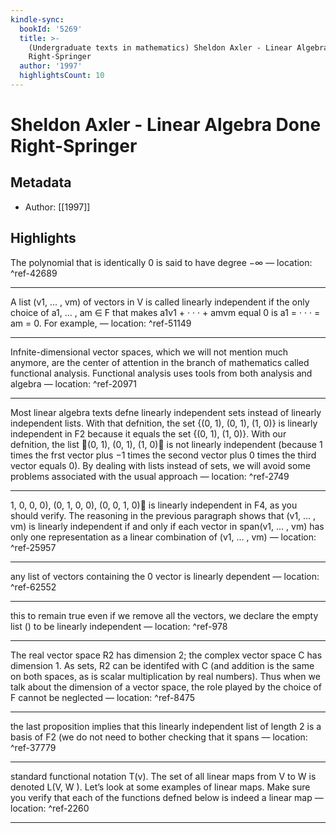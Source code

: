 ```yaml
---
kindle-sync:
  bookId: '5269'
  title: >-
    (Undergraduate texts in mathematics) Sheldon Axler - Linear Algebra Done
    Right-Springer
  author: '1997'
  highlightsCount: 10
---
```

# Sheldon Axler - Linear Algebra Done Right-Springer
## Metadata
* Author: [[1997]]

## Highlights
The polynomial that is identically 0 is said to have degree −∞ — location: []() ^ref-42689

---
A list (v1, ... , vm) of vectors in V is called linearly independent if the only choice of a1, ... , am ∈ F that makes a1v1 + · · · + amvm equal 0 is a1 = · · · = am = 0. For example, — location: []() ^ref-51149

---
Infnite-dimensional vector spaces, which we will not mention much anymore, are the center of attention in the branch of mathematics called functional analysis. Functional analysis uses tools from both analysis and algebra — location: []() ^ref-20971

---
Most linear algebra texts defne linearly independent sets instead of linearly independent lists. With that defnition, the set {(0, 1), (0, 1), (1, 0)} is linearly independent in F2 because it equals the set {(0, 1), (1, 0)}. With our defnition, the list (0, 1), (0, 1), (1, 0) is not linearly independent (because 1 times the frst vector plus −1 times the second vector plus 0 times the third vector equals 0). By dealing with lists instead of sets, we will avoid some problems associated with the usual approach — location: []() ^ref-2749

---
1, 0, 0, 0), (0, 1, 0, 0), (0, 0, 1, 0) is linearly independent in F4, as you should verify. The reasoning in the previous paragraph shows that (v1, ... , vm) is linearly independent if and only if each vector in span(v1, ... , vm) has only one representation as a linear combination of (v1, ... , vm) — location: []() ^ref-25957

---
any list of vectors containing the 0 vector is linearly dependent — location: []() ^ref-62552

---
this to remain true even if we remove all the vectors, we declare the empty list () to be linearly independent — location: []() ^ref-978

---
The real vector space R2 has dimension 2; the complex vector space C has dimension 1. As sets, R2 can be identifed with C (and addition is the same on both spaces, as is scalar multiplication by real numbers). Thus when we talk about the dimension of a vector space, the role played by the choice of F cannot be neglected — location: []() ^ref-8475

---
the last proposition implies that this linearly independent list of length 2 is a basis of F2 (we do not need to bother checking that it spans — location: []() ^ref-37779

---
standard functional notation T(v). The set of all linear maps from V to W is denoted L(V, W ). Let’s look at some examples of linear maps. Make sure you verify that each of the functions defned below is indeed a linear map — location: []() ^ref-2260

---
